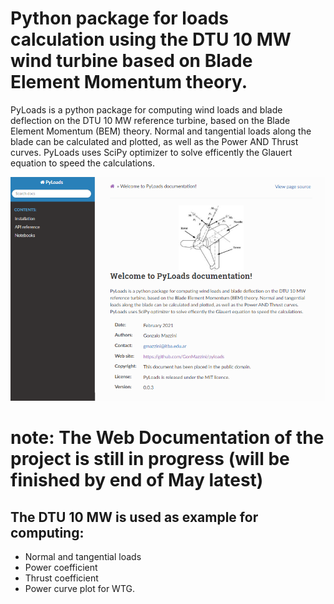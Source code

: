 # Python package for loads calculation using the DTU 10 MW wind turbine based on Blade Element Momentum theory. 


PyLoads is a python package for computing wind loads and blade deflection on the DTU 10 MW reference turbine, based on the Blade Element Momentum (BEM) theory. Normal and tangential loads along the blade can be calculated and plotted, as well as the Power AND Thrust curves. PyLoads uses SciPy optimizer to solve efficently the Glauert equation to speed the calculations.

![alt text](docs/notebooks/PyLoadsSCREEN.png)
# note: The Web Documentation of the project is still in progress (will be finished by end of May latest)

## The DTU 10 MW is used as example for computing:
- Normal and tangential loads
- Power coefficient
- Thrust coefficient
- Power curve plot for WTG.


